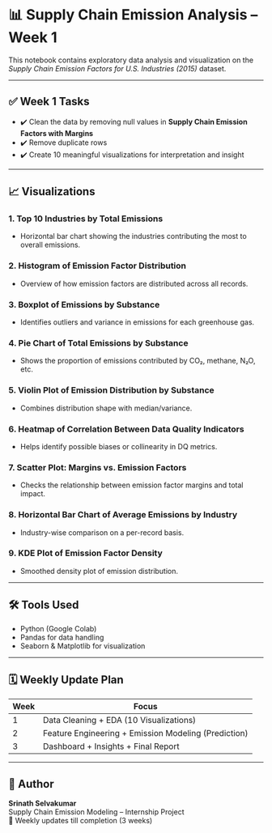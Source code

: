 # 📊 Supply Chain Emission Analysis – Week 1

This notebook contains exploratory data analysis and visualization on the *Supply Chain Emission Factors for U.S. Industries (2015)* dataset.

---

## ✅ Week 1 Tasks

- ✔️ Clean the data by removing null values in **Supply Chain Emission Factors with Margins**
- ✔️ Remove duplicate rows
- ✔️ Create 10 meaningful visualizations for interpretation and insight

---

## 📈 Visualizations

### 1. Top 10 Industries by Total Emissions
- Horizontal bar chart showing the industries contributing the most to overall emissions.

### 2. Histogram of Emission Factor Distribution
- Overview of how emission factors are distributed across all records.

### 3. Boxplot of Emissions by Substance
- Identifies outliers and variance in emissions for each greenhouse gas.

### 4. Pie Chart of Total Emissions by Substance
- Shows the proportion of emissions contributed by CO₂, methane, N₂O, etc.

### 5. Violin Plot of Emission Distribution by Substance
- Combines distribution shape with median/variance.

### 6. Heatmap of Correlation Between Data Quality Indicators
- Helps identify possible biases or collinearity in DQ metrics.

### 7. Scatter Plot: Margins vs. Emission Factors
- Checks the relationship between emission factor margins and total impact.

### 8. Horizontal Bar Chart of Average Emissions by Industry
- Industry-wise comparison on a per-record basis.

### 9. KDE Plot of Emission Factor Density
- Smoothed density plot of emission distribution.

---

## 🛠 Tools Used

- Python (Google Colab)
- Pandas for data handling
- Seaborn & Matplotlib for visualization

---

## 🗓️ Weekly Update Plan

| Week | Focus                                               |
|------|------------------------------------------------------|
| 1    | Data Cleaning + EDA (10 Visualizations)              |
| 2    | Feature Engineering + Emission Modeling (Prediction) |
| 3    | Dashboard + Insights + Final Report                  |

---

## 📌 Author

**Srinath Selvakumar**  
Supply Chain Emission Modeling – Internship Project  
📅 Weekly updates till completion (3 weeks)
